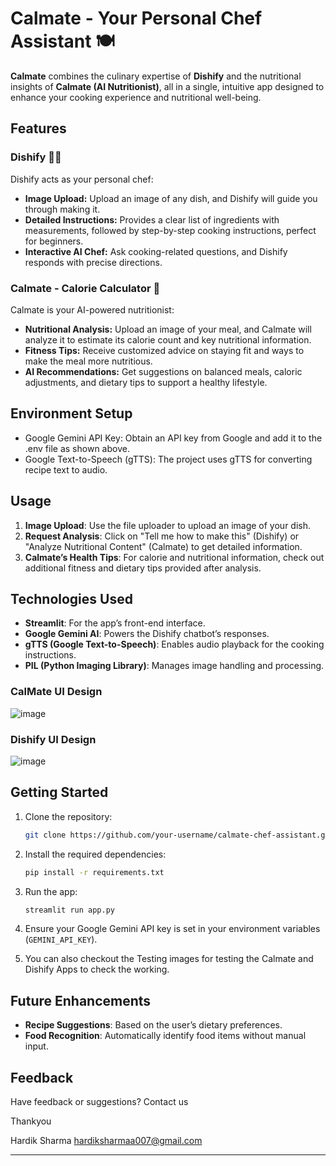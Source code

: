 # Calmate - Your Personal Chef Assistant 🍽️

**Calmate** combines the culinary expertise of **Dishify** and the nutritional insights of **Calmate (AI Nutritionist)**, all in a single, intuitive app designed to enhance your cooking experience and nutritional well-being.

## Features

### Dishify 🧑‍🍳
Dishify acts as your personal chef:
- **Image Upload:** Upload an image of any dish, and Dishify will guide you through making it.
- **Detailed Instructions:** Provides a clear list of ingredients with measurements, followed by step-by-step cooking instructions, perfect for beginners.
- **Interactive AI Chef:** Ask cooking-related questions, and Dishify responds with precise directions.
  
### Calmate - Calorie Calculator 🍎
Calmate is your AI-powered nutritionist:
- **Nutritional Analysis:** Upload an image of your meal, and Calmate will analyze it to estimate its calorie count and key nutritional information.
- **Fitness Tips:** Receive customized advice on staying fit and ways to make the meal more nutritious.
- **AI Recommendations:** Get suggestions on balanced meals, caloric adjustments, and dietary tips to support a healthy lifestyle.


## Environment Setup
- Google Gemini API Key: Obtain an API key from Google and add it to the .env file as shown above.
- Google Text-to-Speech (gTTS): The project uses gTTS for converting recipe text to audio.

## Usage

1. **Image Upload**: Use the file uploader to upload an image of your dish.
2. **Request Analysis**: Click on "Tell me how to make this" (Dishify) or "Analyze Nutritional Content" (Calmate) to get detailed information.
3. **Calmate’s Health Tips**: For calorie and nutritional information, check out additional fitness and dietary tips provided after analysis.

## Technologies Used
- **Streamlit**: For the app’s front-end interface.
- **Google Gemini AI**: Powers the Dishify chatbot’s responses.
- **gTTS (Google Text-to-Speech)**: Enables audio playback for the cooking instructions.
- **PIL (Python Imaging Library)**: Manages image handling and processing.

### CalMate UI Design
![image](https://github.com/user-attachments/assets/7e5cd20b-b79f-4697-b40c-2594e3cb45e0)

### Dishify UI Design
![image](https://github.com/user-attachments/assets/0ee7b163-73ae-433c-a6fe-7f44b7fbf88c)

## Getting Started

1. Clone the repository:
    ```bash
    git clone https://github.com/your-username/calmate-chef-assistant.git
    ```
2. Install the required dependencies:
    ```bash
    pip install -r requirements.txt
    ```
3. Run the app:
    ```bash
    streamlit run app.py
    ```
4. Ensure your Google Gemini API key is set in your environment variables (`GEMINI_API_KEY`).

5. You can also checkout the Testing images for testing the Calmate and Dishify Apps to check the working.

## Future Enhancements
- **Recipe Suggestions**: Based on the user’s dietary preferences.
- **Food Recognition**: Automatically identify food items without manual input.

## Feedback
Have feedback or suggestions? Contact us 

Thankyou 

Hardik Sharma
hardiksharmaa007@gmail.com

---

